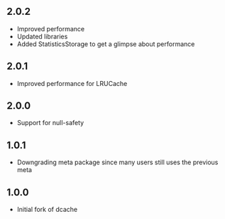## 2.0.2

* Improved performance
* Updated libraries
* Added StatisticsStorage to get a glimpse about performance

## 2.0.1

* Improved performance for LRUCache

## 2.0.0

* Support for null-safety

## 1.0.1

* Downgrading meta package since many users still uses the previous meta

## 1.0.0

* Initial fork of dcache

